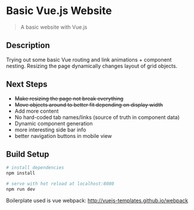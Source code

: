 # Basic Vue.js Website

> A basic website with Vue.js

## Description
Trying out some basic Vue routing and link animations + component nesting.
Resizing the page dynamically changes layout of grid objects.

## Next Steps
- ~~Make resizing the page not break everything~~
- ~~Move objects around to better fit depending on display width~~
- Add more content
- No hard-coded tab names/links (source of truth in component data)
- Dynamic component generation
- more interesting side bar info
- better navigation buttons in mobile view

## Build Setup

``` bash
# install dependencies
npm install

# serve with hot reload at localhost:8080
npm run dev
```

Boilerplate used is vue webpack: http://vuejs-templates.github.io/webpack